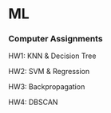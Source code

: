 # ML
### Computer Assignments

HW1: KNN & Decision Tree

HW2: SVM & Regression

HW3: Backpropagation

HW4: DBSCAN


